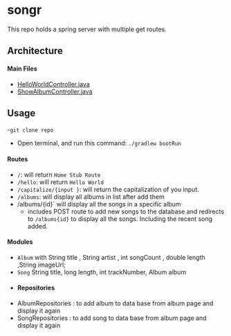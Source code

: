 # songr
This repo holds a  spring server with multiple get routes.

## Architecture

#### Main Files
* [HelloWorldController.java](src/main/java/com/example/songr/controllers/HelloWorldController.java)
* [ShowAlbumController.java](src/main/java/com/example/songr/controllers/AlbumsController.java)

## Usage
-`git clone repo`
- Open terminal, and run this command: `./gradlew bootRun`

#### Routes
* `/`: will return `Home Stub Route`
* `/hello`: will return `Hello World`
* `/capitalize/{input }`: will return the capitalization of  you input.
* `/albums`: will display all albums in list after add them
* /albums/{id}` will display all the songs in a specific album
    * includes POST route to add new songs to the database and redirects to `/albums{id}` to display all the songs. Including the recent song added.
#### Modules 
* `Album` with String title , String artist , int songCount , double length ,String imageUrl;
* `Song` String title, long length, int trackNumber, Album album
* #### Repositories 
* AlbumRepositories : to add album to data base from album page and display it again
* SongRepositories : to add song to data base from album page and display it again